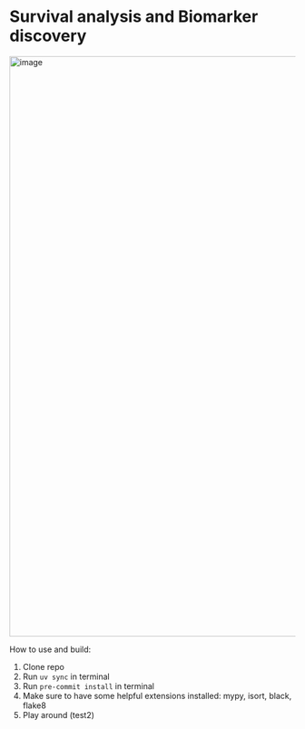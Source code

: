 # Survival analysis and Biomarker discovery

<img width="1536" height="1024" alt="image" src="https://github.com/user-attachments/assets/0ed3e16c-3415-49f0-b339-d4de0ca665a8" />

How to use and build:
1. Clone repo
2. Run ``uv sync`` in terminal
3. Run ``pre-commit install`` in terminal
4. Make sure to have some helpful extensions installed: mypy, isort, black, flake8
5. Play around (test2)
